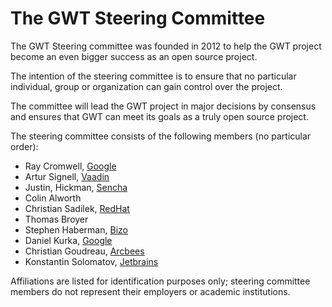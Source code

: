 The GWT Steering Committee
==========================

The GWT Steering committee was founded in 2012 to help the GWT project become an even bigger success as an open source project.

The intention of the steering committee is to ensure that no particular individual, group or organization can gain control over the project.

The committee will lead the GWT project in major decisions by consensus and ensures that GWT can meet its goals as a truly open source project.

The steering committee consists of the following members (no particular order):

* Ray Cromwell, [Google](https://www.google.com/about/)
* Artur Signell, [Vaadin](http://www.vaadin.com)
* Justin, Hickman, [Sencha](http://www.sencha.com)
* Colin Alworth
* Christian Sadilek, [RedHat](http://www.redhat.com)
* Thomas Broyer
* Stephen Haberman, [Bizo](http://www.bizo.com)
* Daniel Kurka, [Google](https://www.google.com/about/)
* Christian Goudreau, [Arcbees](http://www.arcbees.com)
* Konstantin Solomatov, [Jetbrains](http://www.jetbrains.com)

Affiliations are listed for identification purposes only; steering committee members do not represent their employers or academic institutions.
